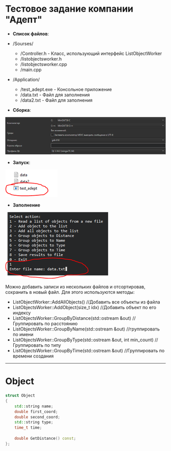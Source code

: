 # Тестовое задание компании "Адепт"

- **Список файлов**:
- /Sourses/
    - /Controller.h - Класс, использующий интерфейс ListObjectWorker
    - /listobjectsworker.h 
    - /listobjectsworker.cpp
    - /main.cpp
- /Application/
    -  /test_adept.exe - Консольное приложение 
    -  /data.txt - Файл для заполнения 
    -  /data2.txt - Файл для заполнения

- **Сборка**:

![Assembly](im1.png)
- **Запуск**:

![Launch](im2.png)
- **Заполнение**

![Filling](im3.png)

Можно добавить записи из нескольких файлов и отсортировав, сохранить в новый файл. 
Для этого используются методы:
- ListObjectWorker::AddAllObjects() //Добавить все объекты из файла
- ListObjectsWorker::AddObject(size_t idx) //Добавить объект по его индексу
- ListObjectsWorker::GroupByDistance(std::ostream &out) //Группировать по расстоянию
- ListObjectsWorker::GroupByName(std::ostream &out) //группировать по имени
- ListObjectsWorker::GroupByType(std::ostream &out, int min_count) //Группировать по типу
- ListObjectsWorker::GroupByTime(std::ostream &out) //Группировать по времени создания
    
---
# Object
```C++
struct Object
{
    std::string name;
    double first_coord;
    double second_coord;
    std::string type;
    time_t time;

    double GetDistance() const;
};
```    
